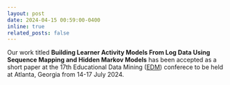 ```yaml
---
layout: post
date: 2024-04-15 00:59:00-0400
inline: true
related_posts: false
---
```


Our work titled **Building Learner Activity Models From Log Data Using Sequence Mapping and Hidden Markov Models** has been accepted as a short paper at the 17th Educational Data Mining ([EDM](https://educationaldatamining.org/edm2024/)) conferece to be held at Atlanta, Georgia from 14-17 July 2024.
